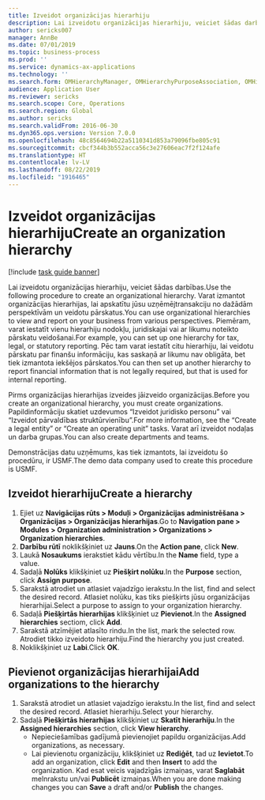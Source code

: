 ```yaml
---
title: Izveidot organizācijas hierarhiju
description: Lai izveidotu organizācijas hierarhiju, veiciet šādas darbības.
author: sericks007
manager: AnnBe
ms.date: 07/01/2019
ms.topic: business-process
ms.prod: ''
ms.service: dynamics-ax-applications
ms.technology: ''
ms.search.form: OMHierarchyManager, OMHierarchyPurposeAssociation, OMHierarchySelection, HierarchyDesigner
audience: Application User
ms.reviewer: sericks
ms.search.scope: Core, Operations
ms.search.region: Global
ms.author: sericks
ms.search.validFrom: 2016-06-30
ms.dyn365.ops.version: Version 7.0.0
ms.openlocfilehash: 48c8564694b22a5110341d853a79096fbe805c91
ms.sourcegitcommit: cbcf344b3b552acca56c3e27606eac7f2f124afe
ms.translationtype: HT
ms.contentlocale: lv-LV
ms.lasthandoff: 08/22/2019
ms.locfileid: "1916465"
---
```

# <a name="create-an-organization-hierarchy"></a><span data-ttu-id="77670-103">Izveidot organizācijas hierarhiju</span><span class="sxs-lookup"><span data-stu-id="77670-103">Create an organization hierarchy</span></span>

[!include [task guide banner](../../includes/task-guide-banner.md)]

<span data-ttu-id="77670-104">Lai izveidotu organizācijas hierarhiju, veiciet šādas darbības.</span><span class="sxs-lookup"><span data-stu-id="77670-104">Use the following procedure to create an organizational hierarchy.</span></span> <span data-ttu-id="77670-105">Varat izmantot organizācijas hierarhijas, lai apskatītu jūsu uzņēmējtransakciju no dažādām perspektīvām un veidotu pārskatus.</span><span class="sxs-lookup"><span data-stu-id="77670-105">You can use organizational hierarchies to view and report on your business from various perspectives.</span></span> <span data-ttu-id="77670-106">Piemēram, varat iestatīt vienu hierarhiju nodokļu, juridiskajai vai ar likumu noteikto pārskatu veidošanai.</span><span class="sxs-lookup"><span data-stu-id="77670-106">For example, you can set up one hierarchy for tax, legal, or statutory reporting.</span></span> <span data-ttu-id="77670-107">Pēc tam varat iestatīt citu hierarhiju, lai veidotu pārskatu par finanšu informāciju, kas saskaņā ar likumu nav obligāta, bet tiek izmantota iekšējos pārskatos.</span><span class="sxs-lookup"><span data-stu-id="77670-107">You can then set up another hierarchy to report financial information that is not legally required, but that is used for internal reporting.</span></span> 

<span data-ttu-id="77670-108">Pirms organizācijas hierarhijas izveides jāizveido organizācijas.</span><span class="sxs-lookup"><span data-stu-id="77670-108">Before you create an organizational hierarchy, you must create organizations.</span></span> <span data-ttu-id="77670-109">Papildinformāciju skatiet uzdevumos “Izveidot juridisko personu” vai “Izveidot pārvaldības struktūrvienību”.</span><span class="sxs-lookup"><span data-stu-id="77670-109">For more information, see the “Create a legal entity” or “Create an operating unit” tasks.</span></span> <span data-ttu-id="77670-110">Varat arī izveidot nodaļas un darba grupas.</span><span class="sxs-lookup"><span data-stu-id="77670-110">You can also create departments and teams.</span></span> 

<span data-ttu-id="77670-111">Demonstrācijas datu uzņēmums, kas tiek izmantots, lai izveidotu šo procedūru, ir USMF.</span><span class="sxs-lookup"><span data-stu-id="77670-111">The demo data company used to create this procedure is USMF.</span></span>

## <a name="create-a-hierarchy"></a><span data-ttu-id="77670-112">Izveidot hierarhiju</span><span class="sxs-lookup"><span data-stu-id="77670-112">Create a hierarchy</span></span>
1. <span data-ttu-id="77670-113">Ejiet uz **Navigācijas rūts > Moduļi > Organizācijas administrēšana > Organizācijas > Organizācijas hierarhijas**.</span><span class="sxs-lookup"><span data-stu-id="77670-113">Go to **Navigation pane > Modules > Organization administration > Organizations > Organization hierarchies**.</span></span>
2. <span data-ttu-id="77670-114">**Darbību rūtī** noklikšķiniet uz **Jauns**.</span><span class="sxs-lookup"><span data-stu-id="77670-114">On the **Action pane**, click **New**.</span></span>
3. <span data-ttu-id="77670-115">Laukā **Nosaukums** ierakstiet kādu vērtību.</span><span class="sxs-lookup"><span data-stu-id="77670-115">In the **Name** field, type a value.</span></span>
4. <span data-ttu-id="77670-116">Sadaļā **Nolūks** klikšķiniet uz **Piešķirt nolūku**.</span><span class="sxs-lookup"><span data-stu-id="77670-116">In the **Purpose** section, click **Assign purpose**.</span></span>
5. <span data-ttu-id="77670-117">Sarakstā atrodiet un atlasiet vajadzīgo ierakstu.</span><span class="sxs-lookup"><span data-stu-id="77670-117">In the list, find and select the desired record.</span></span> <span data-ttu-id="77670-118">Atlasiet nolūku, kas tiks piešķirts jūsu organizācijas hierarhijai.</span><span class="sxs-lookup"><span data-stu-id="77670-118">Select a purpose to assign to your organization hierarchy.</span></span>  
6. <span data-ttu-id="77670-119">Sadaļā **Piešķirtās hierarhijas** klikšķiniet uz **Pievienot**.</span><span class="sxs-lookup"><span data-stu-id="77670-119">In the **Assigned hierarchies** sectiom, click **Add**.</span></span>
7. <span data-ttu-id="77670-120">Sarakstā atzīmējiet atlasīto rindu.</span><span class="sxs-lookup"><span data-stu-id="77670-120">In the list, mark the selected row.</span></span> <span data-ttu-id="77670-121">Atrodiet tikko izveidoto hierarhiju.</span><span class="sxs-lookup"><span data-stu-id="77670-121">Find the hierarchy you just created.</span></span>  
8. <span data-ttu-id="77670-122">Noklikšķiniet uz **Labi**.</span><span class="sxs-lookup"><span data-stu-id="77670-122">Click **OK**.</span></span>

## <a name="add-organizations-to-the-hierarchy"></a><span data-ttu-id="77670-123">Pievienot organizācijas hierarhijai</span><span class="sxs-lookup"><span data-stu-id="77670-123">Add organizations to the hierarchy</span></span>
1. <span data-ttu-id="77670-124">Sarakstā atrodiet un atlasiet vajadzīgo ierakstu.</span><span class="sxs-lookup"><span data-stu-id="77670-124">In the list, find and select the desired record.</span></span> <span data-ttu-id="77670-125">Atlasiet hierarhiju.</span><span class="sxs-lookup"><span data-stu-id="77670-125">Select your hierarchy.</span></span>  
2. <span data-ttu-id="77670-126">Sadaļā **Piešķirtās hierarhijas** klikšķiniet uz **Skatīt hierarhiju**.</span><span class="sxs-lookup"><span data-stu-id="77670-126">In the **Assigned hierarchies** section, click **View hierarchy**.</span></span>
    - <span data-ttu-id="77670-127">Nepieciešamības gadījumā pievienojiet papildu organizācijas.</span><span class="sxs-lookup"><span data-stu-id="77670-127">Add organizations, as necessary.</span></span>  
    - <span data-ttu-id="77670-128">Lai pievienotu organizāciju, klikšķiniet uz **Rediģēt**, tad uz **Ievietot**.</span><span class="sxs-lookup"><span data-stu-id="77670-128">To add an organization, click **Edit** and then **Insert** to add the organization.</span></span> <span data-ttu-id="77670-129">Kad esat veicis vajadzīgās izmaiņas, varat **Saglabāt** melnrakstu un/vai **Publicēt** izmaiņas.</span><span class="sxs-lookup"><span data-stu-id="77670-129">When you are done making changes you can **Save** a draft and/or **Publish** the changes.</span></span>  

